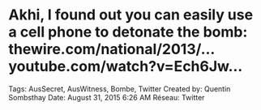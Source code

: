 # Akhi, I found out you can easily use a cell phone to detonate the bomb: thewire.com/national/2013/… youtube.com/watch?v=Ech6Jw…

Tags: AusSecret, AusWitness, Bombe, Twitter
Created by: Quentin Sombsthay
Date: August 31, 2015 6:26 AM
Réseau: Twitter